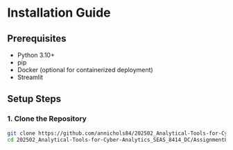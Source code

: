 # Installation Guide

## Prerequisites
- Python 3.10+
- pip
- Docker (optional for containerized deployment)
- Streamlit

## Setup Steps

### 1. Clone the Repository
```bash
git clone https://github.com/annichols84/202502_Analytical-Tools-for-Cyber-Analytics_SEAS_8414_DC.git
cd 202502_Analytical-Tools-for-Cyber-Analytics_SEAS_8414_DC/Assignment8_SOAR

